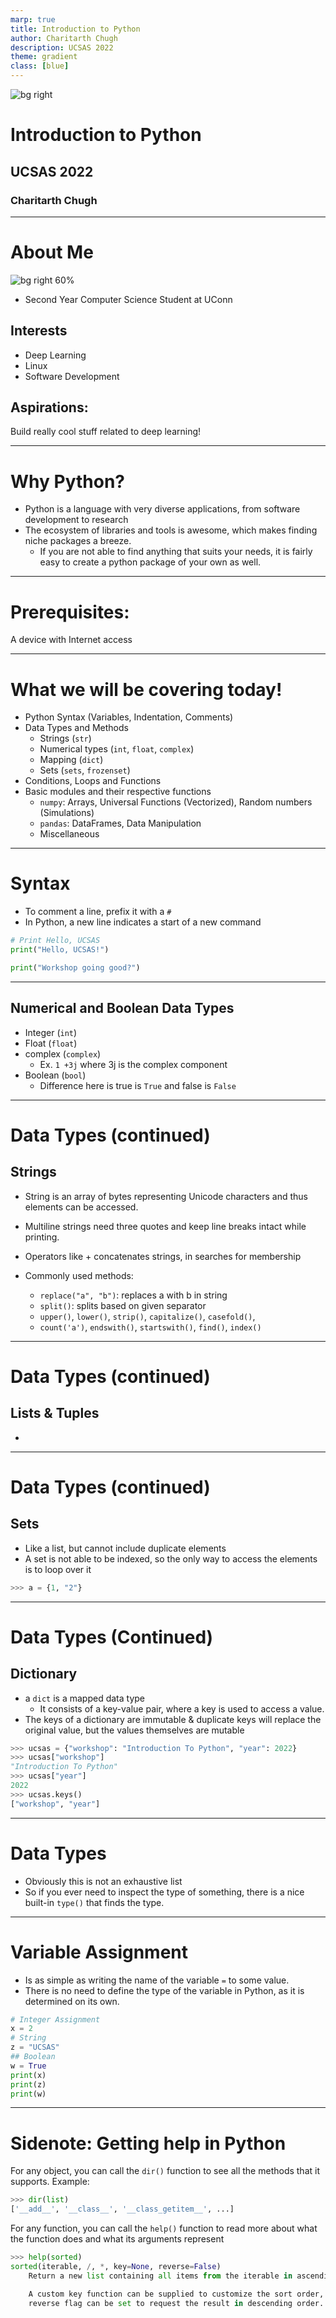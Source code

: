```yaml
---
marp: true
title: Introduction to Python
author: Charitarth Chugh
description: UCSAS 2022
theme: gradient
class: [blue]
---
```


<!-- _class: lead -->

![bg right](assets/python-logo-colourful.png)

# Introduction to Python

## UCSAS 2022

### Charitarth Chugh

---

# About Me

![bg right 60%](https://raw.githubusercontent.com/charitarthchugh/website/master/assets/images/myself.png)

- Second Year Computer Science Student at UConn

## Interests

- Deep Learning
- Linux
- Software Development

## Aspirations:

Build really cool stuff related to deep learning!

---

# Why Python?

- Python is a language with very diverse applications, from software development to research
- The ecosystem of libraries and tools is awesome, which makes finding niche packages a breeze.
  - If you are not able to find anything that suits your needs, it is fairly easy to create a python package of your own as well.
---
# Prerequisites:

A device with Internet access

<!-- ### Getting set up:

In the terminal, run
`pip install -U numpy pandas matplotib seaborn` -->

---

<!-- _class: [blue,tinytext] -->

# What we will be covering today!

- Python Syntax (Variables, Indentation, Comments)
- Data Types and Methods
  - Strings (`str`)
  - Numerical types (`int`, `float`, `complex`)
  - Mapping (`dict`)
  - Sets (`sets`, `frozenset`)
- Conditions, Loops and Functions
- Basic modules and their respective functions
  - `numpy`: Arrays, Universal Functions (Vectorized), Random numbers (Simulations)
  - `pandas`: DataFrames, Data Manipulation
  - Miscellaneous

---

# Syntax

- To comment a line, prefix it with a `#`
- In Python, a new line indicates a start of a new command

```python
# Print Hello, UCSAS
print("Hello, UCSAS!")

print("Workshop going good?")

```

---

## Numerical and Boolean Data Types

- Integer (`int`)
- Float (`float`)
- complex (`complex`)
  - Ex. `1 +3j` where 3j is the complex component
- Boolean (`bool`)
  - Difference here is true is `True` and false is `False`

---
<!-- _class: [blue,tinytext] -->
# Data Types (continued)
## Strings
- String is an array of bytes representing Unicode characters and thus elements can be accessed.
- Multiline strings need three quotes and keep line breaks intact while printing.
- Operators like + concatenates strings, in searches for membership
- Commonly used methods:

    - `replace("a", "b")`: replaces a with b in string
    - `split()`: splits based on given separator 
    - `upper()`, `lower()`, `strip()`, `capitalize()`, `casefold()`, 
    - `count('a')`, `endswith()`, `startswith()`, `find()`, `index()`
---
# Data Types (continued)
##  Lists & Tuples
- 

---
# Data Types (continued)
## Sets 
- Like a list, but cannot include duplicate elements
- A set is not able to be indexed, so the only way to access the elements is to loop over it
```python
>>> a = {1, "2"}

```
---
# Data Types (Continued)
##  Dictionary
- a `dict` is a mapped data type
  - It consists of a key-value pair, where a key is used to access a value.  
- The keys of a dictionary are immutable & duplicate keys will replace the original value, but the values themselves are mutable 
```python
>>> ucsas = {"workshop": "Introduction To Python", "year": 2022}
>>> ucsas["workshop"]
"Introduction To Python"
>>> ucsas["year"]
2022
>>> ucsas.keys()
["workshop", "year"]
```

---
# Data Types

- Obviously this is not an exhaustive list
- So if you ever need to inspect the type of something, there is a nice built-in `type()` that finds the type.

---

# Variable Assignment

- Is as simple as writing the name of the variable `=` to some value.
- There is no need to define the type of the variable in Python, as it is determined on its own.

```python
# Integer Assignment
x = 2
# String
z = "UCSAS"
## Boolean
w = True
print(x)
print(z)
print(w)
```

---

# Sidenote: Getting help in Python

For any object, you can call the `dir()` function to see all the methods that it supports.
Example:

```python
>>> dir(list)
['__add__', '__class__', '__class_getitem__', ...]
```

For any function, you can call the `help()` function to read more about what the function does and what its arguments represent

```python
>>> help(sorted)
sorted(iterable, /, *, key=None, reverse=False)
    Return a new list containing all items from the iterable in ascending order.

    A custom key function can be supplied to customize the sort order, and the
    reverse flag can be set to request the result in descending order.
```
